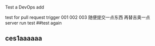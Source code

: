 Test a DevOps add

test for pull request trigger
001
002
003
随便提交一点东西
再替吉奥一点
server run test
##test again
## ces1aaaaaa
